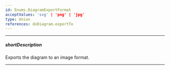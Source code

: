 ```yaml
---
id: Enums.DiagramExportFormat
acceptValues: 'svg' | 'png' | 'jpg'
type: Union
references: dxDiagram.exportTo
---
```

---
##### shortDescription
Exports the diagram to an image format.

---

